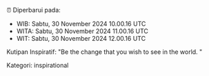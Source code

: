 ⏰ Diperbarui pada:
- WIB: Sabtu, 30 November 2024 10.00.16 UTC
- WITA: Sabtu, 30 November 2024 11.00.16 UTC
- WIT: Sabtu, 30 November 2024 12.00.16 UTC

Kutipan Inspiratif:
"Be the change that you wish to see in the world. "


Kategori: inspirational

